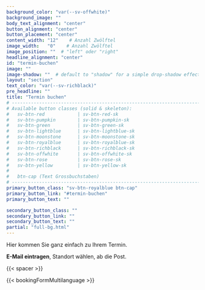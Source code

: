```yaml
---
background_color: "var(--sv-offwhite)"
background_image: ""
body_text_alignment: "center"
button_alignment: "center"
button_placement: "center"
content_width: "12"    # Anzahl Zwölftel
image_width:   "0"    # Anzahl Zwölftel
image_position: ""  # "left" oder "right"
headline_alignment: "center"
id: "termin-buchen"
image: ""
image-shadow: ""  # default to "shadow" for a simple drop-shadow effect
layout: "section"
text_color: "var(--sv-richblack)"
pre_headline: "" 
title: "Termin buchen"
# ------------------------------------------------------------------------------
# Available button classes (solid & skeleton):
#   sv-btn-red            | sv-btn-red-sk
#   sv-btn-pumpkin        | sv-btn-pumpkin-sk
#   sv-btn-green          | sv-btn-green-sk
#   sv-btn-lightblue      | sv-btn-lightblue-sk
#   sv-btn-moonstone      | sv-btn-moonstone-sk
#   sv-btn-royalblue      | sv-btn-royalblue-sk
#   sv-btn-richblack      | sv-btn-richblack-sk
#   sv-btn-offwhite       | sv-btn-offwhite-sk
#   sv-btn-rose           | sv-btn-rose-sk
#   sv-btn-yellow         | sv-btn-yellow-sk
#
#   btn-cap (Text Grossbuchstaben)
# ------------------------------------------------------------------------------
primary_button_class: "sv-btn-royalblue btn-cap"
primary_button_link: "#termin-buchen"
primary_button_text: ""

secondary_button_class: ""
secondary_button_link: ""
secondary_button_text: ""
partial: "full-bg.html"
---
```



Hier kommen Sie ganz einfach zu Ihrem Termin. 

**E-Mail eintragen**, Standort wählen, ab die Post.

{{< spacer >}}   

{{< bookingFormMultilanguage >}}